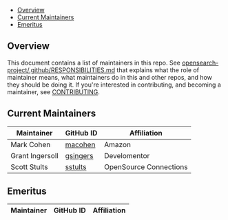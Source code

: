 - [Overview](#overview)
- [Current Maintainers](#current-maintainers)
- [Emeritus](#emeritus)

## Overview

This document contains a list of maintainers in this repo. See [opensearch-project/.github/RESPONSIBILITIES.md](https://github.com/opensearch-project/.github/blob/main/RESPONSIBILITIES.md#maintainer-responsibilities) that explains what the role of maintainer means, what maintainers do in this and other repos, and how they should be doing it. If you're interested in contributing, and becoming a maintainer, see [CONTRIBUTING](CONTRIBUTING.md).

## Current Maintainers

| Maintainer      | GitHub ID                               | Affiliation            |
|-----------------|-----------------------------------------|------------------------|
| Mark Cohen      | [macohen](https://github.com/macohen)   | Amazon                 |
| Grant Ingersoll | [gsingers](https://github.com/gsingers) | Develomentor           |
| Scott Stults    | [sstults](https://github.com/sstults)   | OpenSource Connections |


## Emeritus

| Maintainer         | GitHub ID                                                 | Affiliation |
| ------------------ | --------------------------------------------------------- | ----------- |
